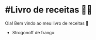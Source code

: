 # #Livro de receitas :man_cook:

Ola! Bem vindo ao meu livro de receitas :wave:

* Strogonoff de frango
  
  

